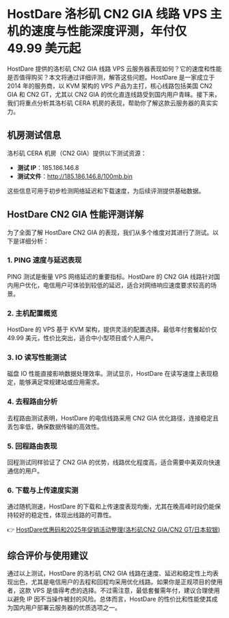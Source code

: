 # HostDare 洛杉矶 CN2 GIA 线路 VPS 主机的速度与性能深度评测，年付仅 49.99 美元起

HostDare 提供的洛杉矶 CN2 GIA 线路 VPS 云服务器表现如何？它的速度和性能是否值得购买？本文将通过详细评测，解答这些问题。HostDare 是一家成立于 2014 年的服务商，以 KVM 架构的 VPS 产品为主打，核心线路包括美国 CN2 GIA 和 CN2 GT，尤其以 CN2 GIA 的优化直连线路受到国内用户青睐。接下来，我们将重点分析其洛杉矶 CERA 机房的表现，帮助你了解这款云服务器的真实实力。

## 机房测试信息

洛杉矶 CERA 机房（CN2 GIA）提供以下测试资源：  
- **测试 IP**：185.186.146.8  
- **测试文件**：http://185.186.146.8/100mb.bin  

这些信息可用于初步检测网络延迟和下载速度，为后续评测提供基础数据。

## HostDare CN2 GIA 性能评测详解

为了全面了解 HostDare CN2 GIA 的表现，我们从多个维度对其进行了测试。以下是详细分析：

### 1. PING 速度与延迟表现
PING 测试是衡量 VPS 网络延迟的重要指标。HostDare 的 CN2 GIA 线路针对国内用户优化，电信用户可体验到较低的延迟，适合对网络响应速度要求较高的场景。

### 2. 主机配置概览
HostDare 的 VPS 基于 KVM 架构，提供灵活的配置选择。最低年付套餐起价仅 49.99 美元，性价比突出，适合中小型项目或个人用户。

### 3. IO 读写性能测试
磁盘 IO 性能直接影响数据处理效率。测试显示，HostDare 在读写速度上表现稳定，能够满足常规建站或应用需求。

### 4. 去程路由分析
去程路由测试表明，HostDare 的电信线路采用 CN2 GIA 优化路径，连接稳定且丢包率低，确保数据传输的高效性。

### 5. 回程路由表现
回程测试同样验证了 CN2 GIA 的优势，线路优化程度高，适合需要中美双向快速通信的用户。

### 6. 下载与上传速度实测
通过随机测速，HostDare 的下载和上传速度表现均衡，尤其在晚高峰时段仍能保持较好的稳定性，体现出线路的可靠性。

👉 [HostDare优惠码和2025年促销活动整理(洛杉矶CN2 GIA/CN2 GT/日本软银)](https://bit.ly/hostdare)

## 综合评价与使用建议

通过以上测试，HostDare 的洛杉矶 CN2 GIA 线路在速度、延迟和稳定性上均表现出色，尤其是电信用户的去程和回程均采用优化线路。如果你是正规项目的使用者，这款 VPS 是值得考虑的选择。不过需注意，最低套餐需年付，建议合理使用以避免 IP 因不当操作被封的风险。总体而言，HostDare 的性价比和性能使其成为国内用户部署云服务器的优质选项之一。